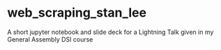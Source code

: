 # web_scraping_stan_lee
A short jupyter notebook and slide deck for a Lightning Talk given in my General Assembly DSI course
